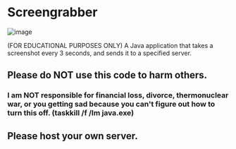 # Screengrabber
![image](https://github.com/ctih1/Screengrabber/assets/78687256/b94e7079-337c-4de9-8caa-c66eb40b5cf5)

(FOR EDUCATIONAL PURPOSES ONLY) A Java application that takes a screenshot every 3 seconds, and sends it to a specified server.
## Please do <strong>NOT</strong> use this code to harm others. 
### I am <strong>NOT</strong> responsible for financial loss, divorce, thermonuclear war, or you getting sad because you can't figure out how to turn this off. (taskkill /f /Im java.exe)
## Please host your own server.
